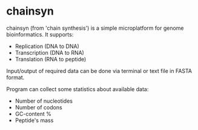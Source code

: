 # chainsyn

chainsyn (from 'chain synthesis') is a simple microplatform for genome
bioinformatics. It supports:
- Replication (DNA to DNA)
- Transcription (DNA to RNA)
- Translation (RNA to peptide)

Input/output of required data can be done via terminal or text file in FASTA
format.

Program can collect some statistics about available data:
- Number of nucleotides
- Number of codons
- GC-content %
- Peptide's mass